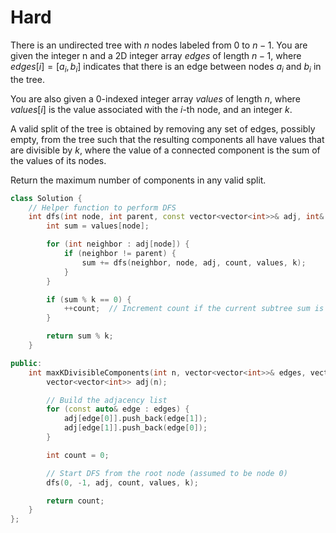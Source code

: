 # Hard

There is an undirected tree with $n$ nodes labeled from $0$ to $n - 1$. You are given the integer n and a 2D integer array $edges$ of length $n - 1$, where $edges[i] = [a_i, b_i]$ indicates that there is an edge between nodes $a_i$ and $b_i$ in the tree.

You are also given a 0-indexed integer array $values$ of length $n$, where $values[i]$ is the value associated with the $i$-th node, and an integer $k$.

A valid split of the tree is obtained by removing any set of edges, possibly empty, from the tree such that the resulting components all have values that are divisible by $k$, where the value of a connected component is the sum of the values of its nodes.

Return the maximum number of components in any valid split.

```cpp
class Solution {
    // Helper function to perform DFS
    int dfs(int node, int parent, const vector<vector<int>>& adj, int& count, const vector<int>& values, int k) {
        int sum = values[node];

        for (int neighbor : adj[node]) {
            if (neighbor != parent) {
                sum += dfs(neighbor, node, adj, count, values, k);
            }
        }

        if (sum % k == 0) {
            ++count;  // Increment count if the current subtree sum is divisible by k
        }

        return sum % k;
    }

public:
    int maxKDivisibleComponents(int n, vector<vector<int>>& edges, vector<int>& values, int k) {
        vector<vector<int>> adj(n);

        // Build the adjacency list
        for (const auto& edge : edges) {
            adj[edge[0]].push_back(edge[1]);
            adj[edge[1]].push_back(edge[0]);
        }

        int count = 0;

        // Start DFS from the root node (assumed to be node 0)
        dfs(0, -1, adj, count, values, k);

        return count;
    }
};
```
